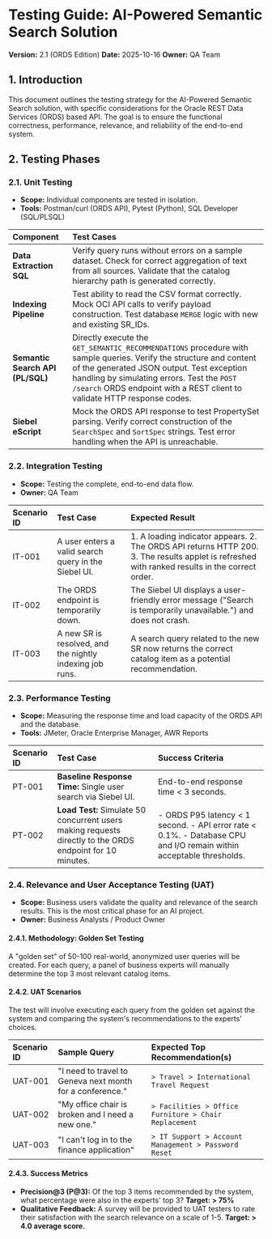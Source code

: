 # Testing Guide: AI-Powered Semantic Search Solution

**Version:** 2.1 (ORDS Edition)
**Date:** 2025-10-16
**Owner:** QA Team

## 1. Introduction
This document outlines the testing strategy for the AI-Powered Semantic Search solution, with specific considerations for the Oracle REST Data Services (ORDS) based API. The goal is to ensure the functional correctness, performance, relevance, and reliability of the end-to-end system.

## 2. Testing Phases

### 2.1. Unit Testing
* **Scope:** Individual components are tested in isolation.
* **Tools:** Postman/curl (ORDS API), Pytest (Python), SQL Developer (SQL/PLSQL)

| Component | Test Cases |
| :--- | :--- |
| **Data Extraction SQL** | Verify query runs without errors on a sample dataset. Check for correct aggregation of text from all sources. Validate that the catalog hierarchy path is generated correctly. |
| **Indexing Pipeline** | Test ability to read the CSV format correctly. Mock OCI API calls to verify payload construction. Test database `MERGE` logic with new and existing SR_IDs. |
| **Semantic Search API (PL/SQL)** | Directly execute the `GET_SEMANTIC_RECOMMENDATIONS` procedure with sample queries. Verify the structure and content of the generated JSON output. Test exception handling by simulating errors. Test the `POST /search` ORDS endpoint with a REST client to validate HTTP response codes. |
| **Siebel eScript** | Mock the ORDS API response to test PropertySet parsing. Verify correct construction of the `SearchSpec` and `SortSpec` strings. Test error handling when the API is unreachable. |

### 2.2. Integration Testing
* **Scope:** Testing the complete, end-to-end data flow.
* **Owner:** QA Team

| Scenario ID | Test Case | Expected Result |
| :--- | :--- | :--- |
| IT-001 | A user enters a valid search query in the Siebel UI. | 1. A loading indicator appears. 2. The ORDS API returns HTTP 200. 3. The results applet is refreshed with ranked results in the correct order. |
| IT-002 | The ORDS endpoint is temporarily down. | The Siebel UI displays a user-friendly error message ("Search is temporarily unavailable.") and does not crash. |
| IT-003 | A new SR is resolved, and the nightly indexing job runs. | A search query related to the new SR now returns the correct catalog item as a potential recommendation. |

### 2.3. Performance Testing
* **Scope:** Measuring the response time and load capacity of the ORDS API and the database.
* **Tools:** JMeter, Oracle Enterprise Manager, AWR Reports

| Scenario ID | Test Case | Success Criteria |
| :--- | :--- | :--- |
| PT-001 | **Baseline Response Time:** Single user search via Siebel UI. | End-to-end response time < 3 seconds. |
| PT-002 | **Load Test:** Simulate 50 concurrent users making requests directly to the ORDS endpoint for 10 minutes. | - ORDS P95 latency < 1 second. - API error rate < 0.1%. - Database CPU and I/O remain within acceptable thresholds. |

### 2.4. Relevance and User Acceptance Testing (UAT)
* **Scope:** Business users validate the quality and relevance of the search results. This is the most critical phase for an AI project.
* **Owner:** Business Analysts / Product Owner

#### 2.4.1. Methodology: Golden Set Testing
A "golden set" of 50-100 real-world, anonymized user queries will be created. For each query, a panel of business experts will manually determine the top 3 most relevant catalog items.

#### 2.4.2. UAT Scenarios
The test will involve executing each query from the golden set against the system and comparing the system's recommendations to the experts' choices.

| Scenario ID | Sample Query | Expected Top Recommendation(s) |
| :--- | :--- | :--- |
| UAT-001 | "I need to travel to Geneva next month for a conference." | `> Travel > International Travel Request` |
| UAT-002 | "My office chair is broken and I need a new one." | `> Facilities > Office Furniture > Chair Replacement` |
| UAT-003 | "I can't log in to the finance application" | `> IT Support > Account Management > Password Reset` |

#### 2.4.3. Success Metrics
* **Precision@3 (P@3):** Of the top 3 items recommended by the system, what percentage were also in the experts' top 3? **Target: > 75%**
* **Qualitative Feedback:** A survey will be provided to UAT testers to rate their satisfaction with the search relevance on a scale of 1-5. **Target: > 4.0 average score.**
